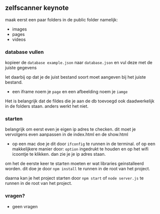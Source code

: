 ## zelfscanner keynote

maak eerst een paar folders in de public folder
namelijk:

- images
- pages
- videos

### database vullen

kopieer de `database example.json` naar `database.json` en vul deze met de juiste gegevens

let daarbij op dat je de juist bestand soort moet aangeven bij het juiste bestand.

- een iframe noem je `page` en een afbeelding noem je `iamge`

Het is belangrijk dat de fildes die je aan de db toevoegd ook daadwerkelijk in de folders staan. anders werkt het niet.

### starten

belangrijk om eerst even je eigen ip adres te checken. dit moet je vervolgens even aanpassen in de index.html en de show.html

- op een mac doe je dit door `ifconfig` te runnen in de terminal. of op een makkelijkere manier door: `option` ingedrukt te houden en op het wifi icoontje te klikken. dan zie je je ip adres staan.

om het de eerste keer te starten moeten er wat libraries geinstalleerd worden. dit doe je door `npm install` te runnen in de root van het project.

daarna kan je het project starten door `npm start` of `node server.js` te runnen in de root van het project.

### vragen?

- geen vragen
